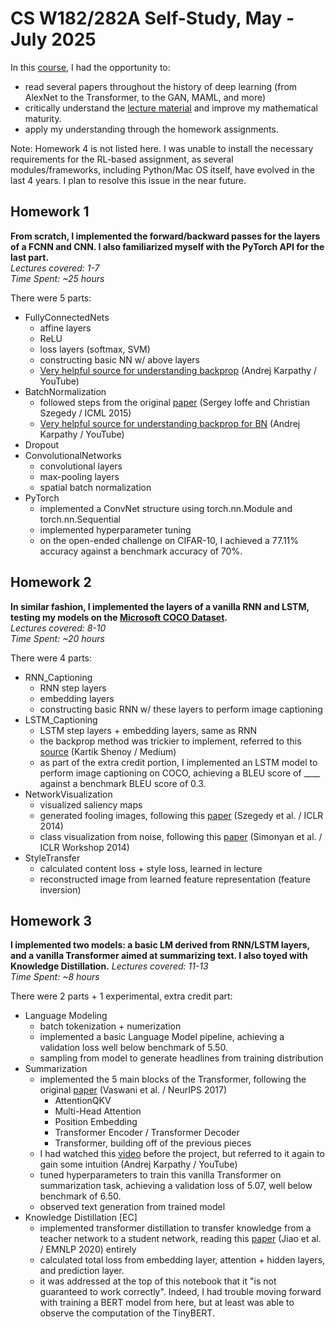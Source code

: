 # CS W182/282A Self-Study, May - July 2025

In this [course](https://cs182sp21.github.io/), I had the opportunity to:
- read several papers throughout the history of deep learning (from AlexNet to the Transformer, to the GAN, MAML, and more)
- critically understand the [lecture material](https://www.youtube.com/playlist?list=PL_iWQOsE6TfVmKkQHucjPAoRtIJYt8a5A) and improve my mathematical maturity.
- apply my understanding through the homework assignments.<br>

Note: Homework 4 is not listed here. I was unable to install the necessary requirements for the RL-based assignment, as several modules/frameworks, including Python/Mac OS itself, have evolved in the last 4 years. I plan to resolve this issue in the near future.<br>

## Homework 1
**From scratch, I implemented the forward/backward passes for the layers of a FCNN and CNN. I also familiarized myself with the PyTorch API for the last part.**<br>
*Lectures covered: 1-7*<br>
*Time Spent: ~25 hours*<br>

There were 5 parts:
- FullyConnectedNets
	- affine layers
	- ReLU
	- loss layers (softmax, SVM)
	- constructing basic NN w/ above layers
	- [Very helpful source for understanding backprop](https://www.youtube.com/watch?v=VMj-3S1tku0&t=5673s) (Andrej Karpathy / YouTube)
- BatchNormalization
	- followed steps from the original [paper](https://proceedings.mlr.press/v37/ioffe15.pdf) (Sergey Ioffe and Christian Szegedy / ICML 2015)
	- [Very helpful source for understanding backprop for BN](https://www.youtube.com/watch?v=q8SA3rM6ckI&t=5166s) (Andrej Karpathy / YouTube)
- Dropout
- ConvolutionalNetworks
	- convolutional layers
	- max-pooling layers
	- spatial batch normalization
- PyTorch
	- implemented a ConvNet structure using torch.nn.Module and torch.nn.Sequential
	- implemented hyperparameter tuning
	- on the open-ended challenge on CIFAR-10, I achieved a 77.11% accuracy against a benchmark accuracy of 70%.


## Homework 2
**In similar fashion, I implemented the layers of a vanilla RNN and LSTM, testing my models on the [Microsoft COCO Dataset](https://www.mscoco.org).**<br>
*Lectures covered: 8-10*<br>
*Time Spent: ~20 hours*<br>

There were 4 parts:
- RNN_Captioning
	- RNN step layers
	- embedding layers
	- constructing basic RNN w/ these layers to perform image captioning
- LSTM_Captioning
	- LSTM step layers + embedding layers, same as RNN
	- the backprop method was trickier to implement, referred to this [source](https://kartik2112.medium.com/lstm-back-propagation-behind-the-scenes-andrew-ng-style-notations-7207b8606cb2) (Kartik Shenoy / Medium)
	- as part of the extra credit portion, I implemented an LSTM model to perform image captioning on COCO, achieving a BLEU score of ____ against a benchmark BLEU score of 0.3.
- NetworkVisualization
	- visualized saliency maps
	- generated fooling images, following this [paper](https://arxiv.org/pdf/1312.6199) (Szegedy et al. / ICLR 2014)
	- class visualization from noise, following this [paper](https://arxiv.org/pdf/1312.6034) (Simonyan et al. / ICLR Workshop 2014)
- StyleTransfer
	- calculated content loss + style loss, learned in lecture
	- reconstructed image from learned feature representation (feature inversion)


## Homework 3
**I implemented two models: a basic LM derived from RNN/LSTM layers, and a vanilla Transformer aimed at summarizing text. I also toyed with Knowledge Distillation.**
*Lectures covered: 11-13*<br>
*Time Spent: ~8 hours*<br>

There were 2 parts + 1 experimental, extra credit part:
- Language Modeling
	- batch tokenization + numerization
	- implemented a basic Language Model pipeline, achieving a validation loss well below benchmark of 5.50.
	- sampling from model to generate headlines from training distribution
- Summarization
	- implemented the 5 main blocks of the Transformer, following the original [paper](https://arxiv.org/pdf/1706.03762) (Vaswani et al. / NeurIPS 2017)
		- AttentionQKV
		- Multi-Head Attention
		- Position Embedding
		- Transformer Encoder / Transformer Decoder
		- Transformer, building off of the previous pieces
	- I had watched this [video](https://www.youtube.com/watch?v=kCc8FmEb1nY) before the project, but referred to it again to gain some intuition (Andrej Karpathy / YouTube)
	- tuned hyperparameters to train this vanilla Transformer on summarization task, achieving a validation loss of 5.07, well below benchmark of 6.50.
	- observed text generation from trained model
- Knowledge Distillation [EC]
	- implemented transformer distillation to transfer knowledge from a teacher network to a student network, reading this [paper](https://arxiv.org/pdf/1909.10351) (Jiao et al. / EMNLP 2020) entirely
	- calculated total loss from embedding layer, attention + hidden layers, and prediction layer.
	- it was addressed at the top of this notebook that it "is not guaranteed to work correctly". Indeed, I had trouble moving forward with training a BERT model from here, but at least was able to observe the computation of the TinyBERT.
